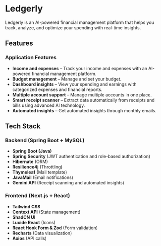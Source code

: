 # Ledgerly

Ledgerly is an AI-powered financial management platform that helps you track, analyze, and optimize your spending with real-time insights.

## Features

### Application Features
* **Income and expenses** – Track your income and expenses with an AI-powered financial management platform.
* **Budget management** – Manage and set your budget.
* **Dashboard insights** – View your spending and earnings with categorized expenses and financial reports.
* **Multiple account support** – Manage multiple accounts in one place.
* **Smart receipt scanner** – Extract data automatically from receipts and bills using advanced AI technology.
* **Automated insights** – Get automated insights through monthly emails.

## Tech Stack

### Backend (Spring Boot + MySQL)
* **Spring Boot (Java)**
* **Spring Security** (JWT authentication and role-based authorization)
* **Hibernate** (ORM)
* **Resilience4j** (Throttling)
* **Thymeleaf** (Mail template)
* **JavaMail** (Email notifications)
* **Gemini API** (Receipt scanning and automated insights)

### Frontend (Next.js + React)
* **Tailwind CSS**
* **Context API** (State management)
* **ShadCN UI**
* **Lucide React** (Icons)
* **React Hook Form & Zod** (Form validation)
* **Recharts** (Data visualization)
* **Axios** (API calls)

